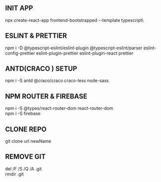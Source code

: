 ## INIT APP
npx create-react-app frontend-bootstrapped --template typescript\
## ESLINT & PRETTIER 
npm i -D @typescript-eslint/eslint-plugin @typescript-eslint/parser eslint-config-prettier eslint-plugin-prettier eslint-plugin-react prettier

## ANTD(CRACO ) SETUP
npm i -S antd @craco/craco craco-less node-sass 

## NPM ROUTER & FIREBASE 
npm i -S @types/react-router-dom react-router-dom\
npm i -S firebase


## CLONE REPO 
git clone url newName

## REMOVE GIT 
del /F /S /Q /A .git\
rmdir .git
